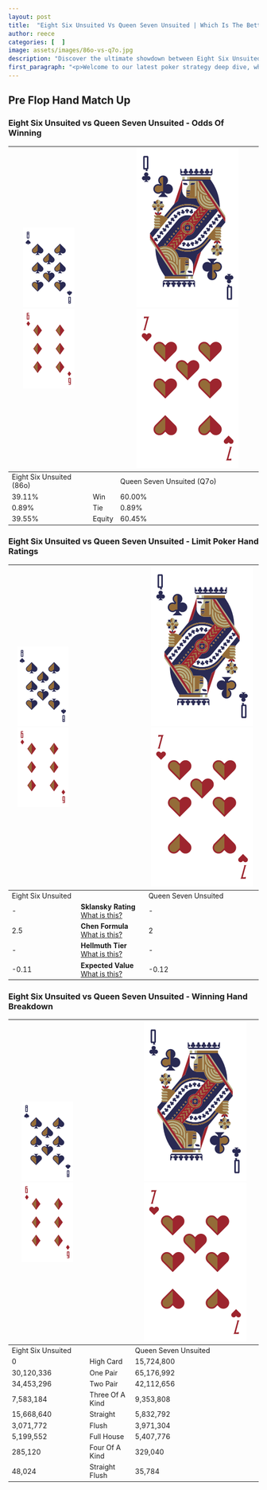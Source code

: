 ```yaml
---
layout: post
title:  "Eight Six Unsuited Vs Queen Seven Unsuited | Which Is The Better Hand In Poker? A Complete Guide"
author: reece
categories: [  ]
image: assets/images/86o-vs-q7o.jpg
description: "Discover the ultimate showdown between Eight Six Unsuited and Queen Seven Unsuited in poker! Uncover the odds, strategies, and scenarios where one hand triumphs over the other. Get ready to up your poker game with this thrilling analysis."
first_paragraph: "<p>Welcome to our latest poker strategy deep dive, where we're pitting two distinct hands against each other in a high-stakes showdown: Eight Six Unsuited vs Queen Seven Unsuited.</p><p>In the dynamic world of poker, every decision counts, and knowing which hand holds the upper hand is key to your success at the table.</p><p>In this article, we'll dissect these two hands, explore the scenarios where one dominates the other, and equip you with the knowledge to make strategic choices that can tip the odds in your favor.</p><p>Get ready to unravel the intriguing dynamics of these poker hands and elevate your game to new heights.</p>"
---
```




[comment]: # (sp0)

## Pre Flop Hand Match Up

<div class="table hand-ratings" markdown="1"> 



### Eight Six Unsuited vs Queen Seven Unsuited - Odds Of Winning


    
| ![image info](assets/images/hand1/8.png) ![image info](assets/images/hand1/6o.png) |  | ![image info](assets/images/hand2/Q.png) ![image info](assets/images/hand2/7o.png) |
| -------- | -------- | -------- |
| Eight Six Unsuited (86o) |  | Queen Seven Unsuited (Q7o) |
| 39.11% | Win | 60.00% |
| 0.89% | Tie | 0.89% |
| 39.55% | Equity | 60.45% |




[comment]: # (sp1)



### Eight Six Unsuited vs Queen Seven Unsuited - Limit Poker Hand Ratings


    
| ![image info](assets/images/hand1/8.png) ![image info](assets/images/hand1/6o.png) |  | ![image info](assets/images/hand2/Q.png) ![image info](assets/images/hand2/7o.png) |
| -------- | -------- | -------- |
| Eight Six Unsuited |  | Queen Seven Unsuited |
| - | **Sklansky Rating** [What is this?](/sklansky-rating-explained) | - |
| 2.5 | **Chen Formula** [What is this?](/chen-formula-explained) | 2 |
| - | **Hellmuth Tier** [What is this?](/Hellmuth-tier-explained) | - |
| -0.11 | **Expected Value** [What is this?](/expected-value-explained) | -0.12 |




[comment]: # (sp2)



### Eight Six Unsuited vs Queen Seven Unsuited - Winning Hand Breakdown


    
| ![image info](assets/images/hand1/8.png) ![image info](assets/images/hand1/6o.png) |  | ![image info](assets/images/hand2/Q.png) ![image info](assets/images/hand2/7o.png) |
| -------- | -------- | -------- |
| Eight Six Unsuited |  | Queen Seven Unsuited |
| 0 | High Card | 15,724,800 |
| 30,120,336 | One Pair | 65,176,992 |
| 34,453,296 | Two Pair | 42,112,656 |
| 7,583,184 | Three Of A Kind | 9,353,808 |
| 15,668,640 | Straight | 5,832,792 |
| 3,071,772 | Flush | 3,971,304 |
| 5,199,552 | Full House | 5,407,776 |
| 285,120 | Four Of A Kind | 329,040 |
| 48,024 | Straight Flush | 35,784 |




[comment]: # (sp3)



</div>

[comment]: # (sp4)



[comment]: # (sp5)

